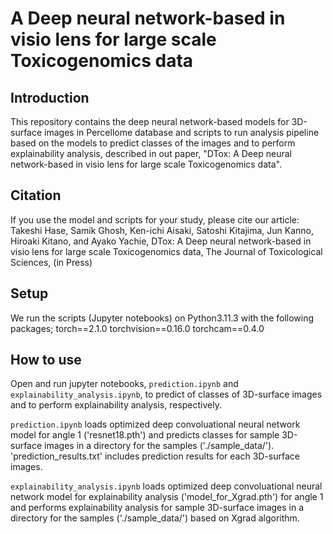 # A Deep neural network-based in visio lens for large scale Toxicogenomics data
## Introduction
This repository contains the deep neural network-based models for 3D-surface images in Percellome database and scripts to run analysis pipeline based on the models to predict classes of the images and to perform explainability analysis, described in out paper, "DTox: A Deep neural network-based in visio lens for large scale Toxicogenomics data". 
## Citation
If you use the model and scripts for your study, please cite our article: Takeshi Hase, Samik Ghosh,  Ken-ichi Aisaki, Satoshi Kitajima, Jun Kanno, Hiroaki Kitano, and Ayako Yachie, DTox: A Deep neural network-based in visio lens for large scale Toxicogenomics data, The Journal of Toxicological Sciences, (in Press)
## Setup
We run the scripts (Jupyter notebooks) on Python3.11.3 with the following packages;
torch==2.1.0
torchvision==0.16.0
torchcam==0.4.0
## How to use
Open and run jupyter notebooks, `prediction.ipynb` and `explainability_analysis.ipynb`, to predict of classes of 3D-surface images and to perform explainability analysis, respectively. 

`prediction.ipynb` loads optimized deep convoluational neural network model for angle 1 ('resnet18.pth') and predicts classes for sample 3D-surface images in a directory for the samples ('./sample_data/'). 'prediction_results.txt' includes prediction results for each 3D-surface images. 

`explainability_analysis.ipynb` loads optimized deep convoluational neural network model for explainability analysis ('model_for_Xgrad.pth') for angle 1 and performs explainability analysis for sample 3D-surface images in a directory for the samples ('./sample_data/') based on Xgrad algorithm.
